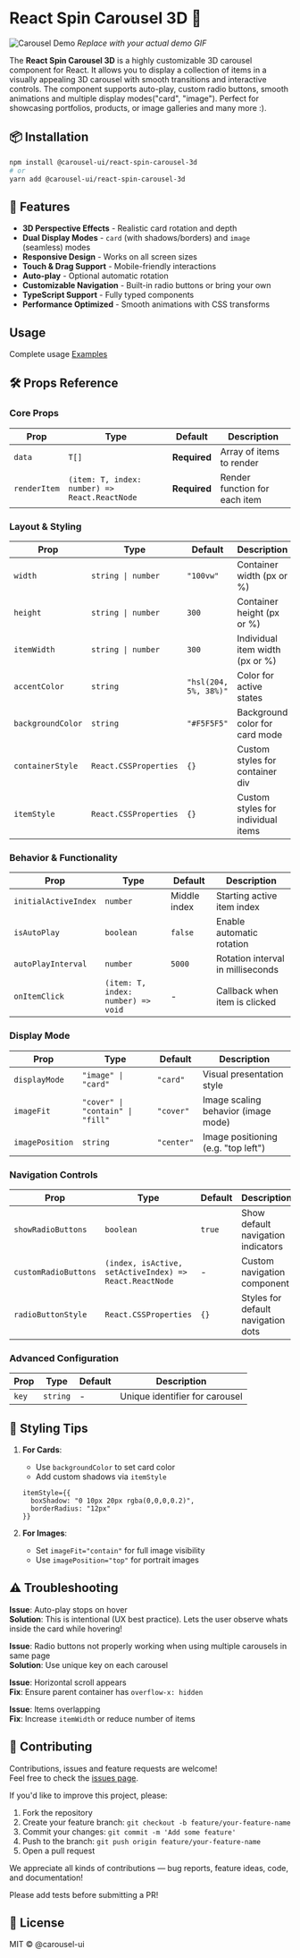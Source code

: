 # React Spin Carousel 3D 🎠

![Carousel Demo]("https://raw.githubusercontent.com/SpurgeonPrakash/images-for-carousel-ui/main/carousel-ui-react-spin-carousel-3d") _Replace with your actual demo GIF_

The **React Spin Carousel 3D** is a highly customizable 3D carousel component for React. It allows you to display a collection of items in a visually appealing 3D carousel with smooth transitions and interactive controls. The component supports auto-play, custom radio buttons, smooth animations and multiple display modes("card", "image"). Perfect for showcasing portfolios, products, or image galleries and many more :).

## 📦 Installation

```bash
npm install @carousel-ui/react-spin-carousel-3d
# or
yarn add @carousel-ui/react-spin-carousel-3d
```

## 🌟 Features

- **3D Perspective Effects** - Realistic card rotation and depth
- **Dual Display Modes** - `card` (with shadows/borders) and `image` (seamless) modes
- **Responsive Design** - Works on all screen sizes
- **Touch & Drag Support** - Mobile-friendly interactions
- **Auto-play** - Optional automatic rotation
- **Customizable Navigation** - Built-in radio buttons or bring your own
- **TypeScript Support** - Fully typed components
- **Performance Optimized** - Smooth animations with CSS transforms

## Usage

Complete usage [Examples](https://github.com/react-carousel/react-spin-carousel-3d/blob/main/USAGE.md)

## 🛠 Props Reference

### Core Props

| Prop         | Type                                          | Default      | Description                   |
| ------------ | --------------------------------------------- | ------------ | ----------------------------- |
| `data`       | `T[]`                                         | **Required** | Array of items to render      |
| `renderItem` | `(item: T, index: number) => React.ReactNode` | **Required** | Render function for each item |

### Layout & Styling

| Prop              | Type                  | Default               | Description                        |
| ----------------- | --------------------- | --------------------- | ---------------------------------- |
| `width`           | `string \| number`    | `"100vw"`             | Container width (px or %)          |
| `height`          | `string \| number`    | `300`                 | Container height (px or %)         |
| `itemWidth`       | `string \| number`    | `300`                 | Individual item width (px or %)    |
| `accentColor`     | `string`              | `"hsl(204, 5%, 38%)"` | Color for active states            |
| `backgroundColor` | `string`              | `"#F5F5F5"`           | Background color for card mode     |
| `containerStyle`  | `React.CSSProperties` | `{}`                  | Custom styles for container div    |
| `itemStyle`       | `React.CSSProperties` | `{}`                  | Custom styles for individual items |

### Behavior & Functionality

| Prop                 | Type                               | Default      | Description                       |
| -------------------- | ---------------------------------- | ------------ | --------------------------------- |
| `initialActiveIndex` | `number`                           | Middle index | Starting active item index        |
| `isAutoPlay`         | `boolean`                          | `false`      | Enable automatic rotation         |
| `autoPlayInterval`   | `number`                           | `5000`       | Rotation interval in milliseconds |
| `onItemClick`        | `(item: T, index: number) => void` | -            | Callback when item is clicked     |

### Display Mode

| Prop            | Type                             | Default    | Description                         |
| --------------- | -------------------------------- | ---------- | ----------------------------------- |
| `displayMode`   | `"image" \| "card"`              | `"card"`   | Visual presentation style           |
| `imageFit`      | `"cover" \| "contain" \| "fill"` | `"cover"`  | Image scaling behavior (image mode) |
| `imagePosition` | `string`                         | `"center"` | Image positioning (e.g. "top left") |

### Navigation Controls

| Prop                 | Type                                                   | Default | Description                        |
| -------------------- | ------------------------------------------------------ | ------- | ---------------------------------- |
| `showRadioButtons`   | `boolean`                                              | `true`  | Show default navigation indicators |
| `customRadioButtons` | `(index, isActive, setActiveIndex) => React.ReactNode` | -       | Custom navigation component        |
| `radioButtonStyle`   | `React.CSSProperties`                                  | `{}`    | Styles for default navigation dots |

### Advanced Configuration

| Prop  | Type     | Default | Description                    |
| ----- | -------- | ------- | ------------------------------ |
| `key` | `string` | -       | Unique identifier for carousel |

## 🎨 Styling Tips

1.  **For Cards**:

    - Use `backgroundColor` to set card color
    - Add custom shadows via `itemStyle`

    ```tsx
    itemStyle={{
      boxShadow: "0 10px 20px rgba(0,0,0,0.2)",
      borderRadius: "12px"
    }}
    ```

2.  **For Images**:
    - Set `imageFit="contain"` for full image visibility
    - Use `imagePosition="top"` for portrait images

## ⚠️ Troubleshooting

**Issue**: Auto-play stops on hover  
**Solution**: This is intentional (UX best practice). Lets the user observe whats inside the card while hovering!

**Issue**: Radio buttons not properly working when using multiple carousels in same page  
**Solution**: Use unique key on each carousel

**Issue**: Horizontal scroll appears  
**Fix**: Ensure parent container has `overflow-x: hidden`

**Issue**: Items overlapping  
**Fix**: Increase `itemWidth` or reduce number of items

## 🤝 Contributing

Contributions, issues and feature requests are welcome!  
Feel free to check the [issues page](https://github.com/react-carousel/react-spin-carousel-3d/issues).

If you'd like to improve this project, please:

1. Fork the repository
2. Create your feature branch: `git checkout -b feature/your-feature-name`
3. Commit your changes: `git commit -m 'Add some feature'`
4. Push to the branch: `git push origin feature/your-feature-name`
5. Open a pull request

We appreciate all kinds of contributions — bug reports, feature ideas, code, and documentation!

Please add tests before submitting a PR!

## 📜 License

MIT © @carousel-ui

